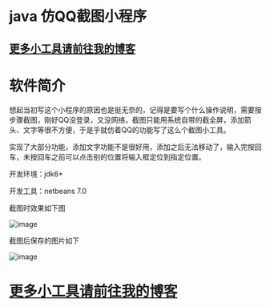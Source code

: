 # java 仿QQ截图小程序


## <a href='http://www.vbox.top?from=github' target='_blank'>更多小工具请前往我的博客</a>

# 软件简介 

想起当初写这个小程序的原因也是挺无奈的，记得是要写个什么操作说明，需要按步骤截图，刚好QQ没登录，又没网络，截图只能用系统自带的截全屏，添加箭头、文字等很不方便，于是乎就仿着QQ的功能写了这么个截图小工具。

实现了大部分功能，添加文字功能不是很好用，添加之后无法移动了，输入完按回车，未按回车之前可以点击别的位置将输入框定位到指定位置。

开发环境：jdk6+

开发工具：netbeans 7.0

截图时效果如下图

![image](http://www.vbox.top/wp-content/uploads/2017/07/screen1.jpg)

截图后保存的图片如下

![image](http://www.vbox.top/wp-content/uploads/2017/07/screen2.jpg)

# <a href='http://www.vbox.top?from=github' target='_blank'>更多小工具请前往我的博客</a>
